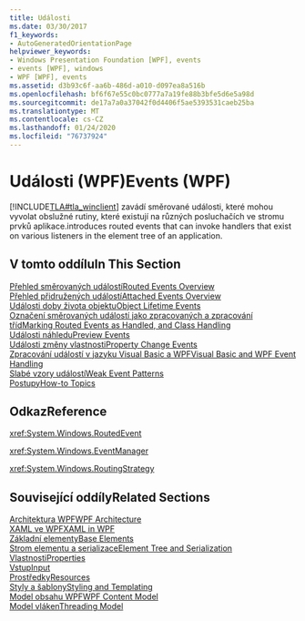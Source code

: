 ```yaml
---
title: Události
ms.date: 03/30/2017
f1_keywords:
- AutoGeneratedOrientationPage
helpviewer_keywords:
- Windows Presentation Foundation [WPF], events
- events [WPF], windows
- WPF [WPF], events
ms.assetid: d3b93c6f-aa6b-486d-a010-d097ea8a516b
ms.openlocfilehash: bf6f67e55c0bc0777a7a19fe88b3bfe5d6e5a98d
ms.sourcegitcommit: de17a7a0a37042f0d4406f5ae5393531caeb25ba
ms.translationtype: MT
ms.contentlocale: cs-CZ
ms.lasthandoff: 01/24/2020
ms.locfileid: "76737924"
---
```

# <a name="events-wpf"></a><span data-ttu-id="9acd8-102">Události (WPF)</span><span class="sxs-lookup"><span data-stu-id="9acd8-102">Events (WPF)</span></span>
[!INCLUDE[TLA#tla_winclient](../../../../includes/tlasharptla-winclient-md.md)] <span data-ttu-id="9acd8-103">zavádí směrované události, které mohou vyvolat obslužné rutiny, které existují na různých posluchačích ve stromu prvků aplikace.</span><span class="sxs-lookup"><span data-stu-id="9acd8-103">introduces routed events that can invoke handlers that exist on various listeners in the element tree of an application.</span></span>  
  
## <a name="in-this-section"></a><span data-ttu-id="9acd8-104">V tomto oddílu</span><span class="sxs-lookup"><span data-stu-id="9acd8-104">In This Section</span></span>  
 [<span data-ttu-id="9acd8-105">Přehled směrovaných událostí</span><span class="sxs-lookup"><span data-stu-id="9acd8-105">Routed Events Overview</span></span>](routed-events-overview.md)  
 [<span data-ttu-id="9acd8-106">Přehled přidružených událostí</span><span class="sxs-lookup"><span data-stu-id="9acd8-106">Attached Events Overview</span></span>](attached-events-overview.md)  
 [<span data-ttu-id="9acd8-107">Události doby života objektu</span><span class="sxs-lookup"><span data-stu-id="9acd8-107">Object Lifetime Events</span></span>](object-lifetime-events.md)  
 [<span data-ttu-id="9acd8-108">Označení směrovaných událostí jako zpracovaných a zpracování tříd</span><span class="sxs-lookup"><span data-stu-id="9acd8-108">Marking Routed Events as Handled, and Class Handling</span></span>](marking-routed-events-as-handled-and-class-handling.md)  
 [<span data-ttu-id="9acd8-109">Události náhledu</span><span class="sxs-lookup"><span data-stu-id="9acd8-109">Preview Events</span></span>](preview-events.md)  
 [<span data-ttu-id="9acd8-110">Události změny vlastnosti</span><span class="sxs-lookup"><span data-stu-id="9acd8-110">Property Change Events</span></span>](property-change-events.md)  
 [<span data-ttu-id="9acd8-111">Zpracování událostí v jazyku Visual Basic a WPF</span><span class="sxs-lookup"><span data-stu-id="9acd8-111">Visual Basic and WPF Event Handling</span></span>](visual-basic-and-wpf-event-handling.md)  
 [<span data-ttu-id="9acd8-112">Slabé vzory událostí</span><span class="sxs-lookup"><span data-stu-id="9acd8-112">Weak Event Patterns</span></span>](weak-event-patterns.md)  
 [<span data-ttu-id="9acd8-113">Postupy</span><span class="sxs-lookup"><span data-stu-id="9acd8-113">How-to Topics</span></span>](events-how-to-topics.md)  
  
## <a name="reference"></a><span data-ttu-id="9acd8-114">Odkaz</span><span class="sxs-lookup"><span data-stu-id="9acd8-114">Reference</span></span>  
 <xref:System.Windows.RoutedEvent>  
  
 <xref:System.Windows.EventManager>  
  
 <xref:System.Windows.RoutingStrategy>  
  
## <a name="related-sections"></a><span data-ttu-id="9acd8-115">Související oddíly</span><span class="sxs-lookup"><span data-stu-id="9acd8-115">Related Sections</span></span>  
 [<span data-ttu-id="9acd8-116">Architektura WPF</span><span class="sxs-lookup"><span data-stu-id="9acd8-116">WPF Architecture</span></span>](wpf-architecture.md)  
  [<span data-ttu-id="9acd8-117">XAML ve WPF</span><span class="sxs-lookup"><span data-stu-id="9acd8-117">XAML in WPF</span></span>](xaml-in-wpf.md)  
  [<span data-ttu-id="9acd8-118">Základní elementy</span><span class="sxs-lookup"><span data-stu-id="9acd8-118">Base Elements</span></span>](base-elements.md)  
  [<span data-ttu-id="9acd8-119">Strom elementu a serializace</span><span class="sxs-lookup"><span data-stu-id="9acd8-119">Element Tree and Serialization</span></span>](element-tree-and-serialization.md)  
  [<span data-ttu-id="9acd8-120">Vlastnosti</span><span class="sxs-lookup"><span data-stu-id="9acd8-120">Properties</span></span>](properties-wpf.md)  
  [<span data-ttu-id="9acd8-121">Vstup</span><span class="sxs-lookup"><span data-stu-id="9acd8-121">Input</span></span>](input-wpf.md)  
  [<span data-ttu-id="9acd8-122">Prostředky</span><span class="sxs-lookup"><span data-stu-id="9acd8-122">Resources</span></span>](resources-wpf.md)  
  [<span data-ttu-id="9acd8-123">Styly a šablony</span><span class="sxs-lookup"><span data-stu-id="9acd8-123">Styling and Templating</span></span>](../../../desktop-wpf/fundamentals/styles-templates-overview.md)  
  [<span data-ttu-id="9acd8-124">Model obsahu WPF</span><span class="sxs-lookup"><span data-stu-id="9acd8-124">WPF Content Model</span></span>](../controls/wpf-content-model.md)  
  [<span data-ttu-id="9acd8-125">Model vláken</span><span class="sxs-lookup"><span data-stu-id="9acd8-125">Threading Model</span></span>](threading-model.md)
